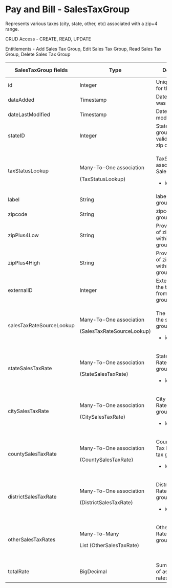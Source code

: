 # Pay and Bill - SalesTaxGroup

Represents various taxes (city, state, other, etc) associated with a zip+4 range.

CRUD Access - CREATE, READ, UPDATE

Entitlements - Add Sales Tax Group, Edit Sales Tax Group, Read Sales Tax Group, Delete Sales Tax Group

<table>
    <colgroup>
        <col width="20%"/>
        <col width="20%"/>
        <col width="20%"/>
        <col width="20%"/>
        <col width="20%"/>
    </colgroup>
    <thead>
        <tr class="header">
            <th>SalesTaxGroup fields</th>
            <th>Type</th>
            <th>Description</th>
            <th>Not null</th>
            <th>Read-only</th>
        </tr>
    </thead>
    <tbody>
        <tr>
            <td>id</td>
            <td>Integer</td>
            <td>Unique identifier for this entity.</td>
            <td>X</td>
            <td>X</td>
        </tr>
        <tr>
            <td>dateAdded</td>
            <td>Timestamp</td>
            <td>Date the entity was added</td>
            <td>X</td>
            <td>X</td>
        </tr>
        <tr>
            <td>dateLastModified</td>
            <td>Timestamp</td>
            <td>Date last modified</td>
            <td>X</td>
            <td>X</td>
        </tr>
        <tr>
            <td>stateID</td>
            <td>Integer</td>
            <td>State id of tax group userd for validation with zip code</td>
            <td>X</td>
            <td><br/></td>
        </tr>
        <tr>
            <td>taxStatusLookup</td>
            <td><p>Many-To-One association</p>
                <div>(TaxStatusLookup)</div>
            </td>
            <td><p>TaxStatusLookup associated with SalesTaxGroup:</p>
                <ul>
                    <li>id</li>
                </ul>
            </td>
            <td><br/></td>
            <td><br/></td>
        </tr>
        <tr>
            <td>label</td>
            <td>String</td>
            <td>label of tax group</td>
            <td>X</td>
            <td><br/></td>
        </tr>
        <tr>
            <td>zipcode</td>
            <td>String</td>
            <td>zipcode of tax group</td>
            <td>X</td>
            <td><br/></td>
        </tr>
        <tr>
            <td>zipPlus4Low</td>
            <td>String</td>
            <td>Provides a range of zipcodes within the tax group</td>
            <td><br/></td>
            <td><br/></td>
        </tr>
        <tr>
            <td>zipPlus4High</td>
            <td><span>String</span></td>
            <td><span>Provides a range of zipcodes within the tax group</span></td>
            <td><br/></td>
            <td><br/></td>
        </tr>
        <tr>
            <td>externalID</td>
            <td>Integer</td>
            <td>External id for the tax group, from the tax group source.</td>
            <td><br/></td>
            <td><br/></td>
        </tr>
        <tr>
            <td>salesTaxRateSourceLookup</td>
            <td><p>Many-To-One association</p>
                <p>(SalesTaxRateSourceLookup)</p></td>
            <td><p>The source for the sales tax group</p>
                <ul>
                    <li>id</li>
                </ul>
            </td>
            <td><br/></td>
            <td><br/></td>
        </tr>
        <tr>
            <td>stateSalesTaxRate</td>
            <td><p>Many-To-One association</p>
                <p>(StateSalesTaxRate)</p></td>
            <td><p>State Sales Tax Rate for the tax group.</p>
                <ul>
                    <li>id</li>
                </ul>
            </td>
            <td><br/></td>
            <td><br/></td>
        </tr>
        <tr>
            <td>citySalesTaxRate</td>
            <td><p>Many-To-One association</p>
                <p>(CitySalesTaxRate)</p></td>
            <td><p>City Sales Tax Rate for the tax group.</p>
                <ul>
                    <li>id</li>
                </ul>
            </td>
            <td><br/></td>
            <td><br/></td>
        </tr>
        <tr>
            <td>countySalesTaxRate</td>
            <td><p>Many-To-One association</p>
                <p>(CountySalesTaxRate)</p></td>
            <td><p>County Sales Tax Rate for the tax group.</p>
                <ul>
                    <li>id</li>
                </ul>
            </td>
            <td><br/></td>
            <td><br/></td>
        </tr>
        <tr>
            <td>districtSalesTaxRate</td>
            <td><p><span>Many-To-One association</span></p>
                <p><span>(DistrictSalesTaxRate)</span></p></td>
            <td><p>District Sales Tax Rate for the tax group.</p>
                <ul>
                    <li>id</li>
                </ul>
            </td>
            <td><br/></td>
            <td><br/></td>
        </tr>
        <tr>
            <td>otherSalesTaxRates</td>
            <td><p>Many-To-Many</p>
                <p>List (OtherSalesTaxRate)</p></td>
            <td><p>Other Sales Tax Rates for the tax group.</p>
                <p><br/></p></td>
            <td><br/></td>
            <td><br/></td>
        </tr>
        <tr>
            <td>totalRate</td>
            <td>BigDecimal</td>
            <td>Sum of all rates of associated tax rates</td>
            <td><br/></td>
            <td>X</td>
        </tr>
    </tbody>
</table>